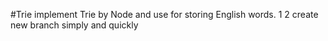#Trie
implement Trie by Node and use for storing English words.
1
2
create new branch simply and quickly
